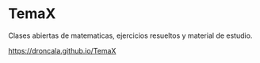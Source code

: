# TemaX
Clases abiertas de matematicas, ejercicios resueltos y material de estudio.

<a href="https://droncala.github.io/TemaX"> https://droncala.github.io/TemaX </a>

